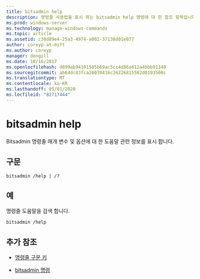 ```yaml
---
title: bitsadmin help
description: 명령줄 사용법을 표시 하는 bitsadmin help 명령에 대 한 참조 항목입니다.
ms.prod: windows-server
ms.technology: manage-windows-commands
ms.topic: article
ms.assetid: c30d89e4-25a3-4974-a002-37138d01e077
author: coreyp-at-msft
ms.author: coreyp
manager: dongill
ms.date: 10/16/2017
ms.openlocfilehash: d899ab94101505b69ac5cc4d86a612a4bbb91348
ms.sourcegitcommit: ab64dc83fca28039416c26226815502d0193500c
ms.translationtype: MT
ms.contentlocale: ko-KR
ms.lasthandoff: 05/01/2020
ms.locfileid: "82717444"
---
```

# <a name="bitsadmin-help"></a>bitsadmin help

Bitsadmin 명령줄 매개 변수 및 옵션에 대 한 도움말 관련 정보를 표시 합니다.

## <a name="syntax"></a>구문

```
bitsadmin /help | /?
```

## <a name="examples"></a>예

명령줄 도움말을 검색 합니다.

```
bitsadmin /help
```

## <a name="additional-references"></a>추가 참조

- [명령줄 구문 키](command-line-syntax-key.md)

- [bitsadmin 명령](bitsadmin.md)
